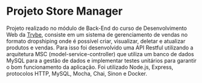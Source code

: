 # Projeto Store Manager

Projeto realizado no módulo de Back-End do curso de Desenvolvimento Web da [Trybe](https://www.betrybe.com/), consiste em um sistema de gerenciamento de vendas no formato dropshiping onde é possível criar, visualizar, deletar e atualizar produtos e vendas. Para isso foi desenvolvido uma API Restful utilizando a arquitetura MSC (model-service-controller) que utiliza um banco de dados MySQL para a gestão de dados e implementar testes unitários para garantir o bom funcionamento da aplicação. Foi utilizado Node.js, Express, protocolos HTTP, MySQL, Mocha, Chai, Sinon e Docker.
